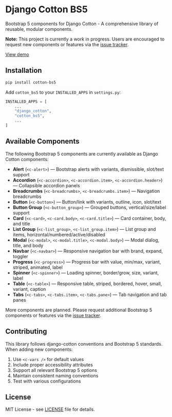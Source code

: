 # Django Cotton BS5

Bootstrap 5 components for Django Cotton - A comprehensive library of reusable, modular components.

**Note:** This project is currently a work in progress. Users are encouraged to request new components or features via the [issue tracker](https://github.com/SamuelJennings/cotton-bs5/issues).

[View demo](https://samueljennings.github.io/cotton-bs5/)

## Installation

```bash
pip install cotton-bs5
```

Add `cotton_bs5` to your `INSTALLED_APPS` in `settings.py`:

```python
INSTALLED_APPS = [
    ...
    "django_cotton",
    "cotton_bs5",
    ...
]
```

## Available Components

The following Bootstrap 5 components are currently available as Django Cotton components:

- **Alert** (`<c-alert>`) — Bootstrap alerts with variants, dismissible, slot/text support
- **Accordion** (`<c-accordion>`, `<c-accordion.item>`, `<c-accordion.header>`) — Collapsible accordion panels
- **Breadcrumbs** (`<c-breadcrumbs>`, `<c-breadcrumbs.item>`) — Navigation breadcrumbs
- **Button** (`<c-button>`) — Button/link with variants, outline, icon, slot/text
- **Button Group** (`<c-button_group>`) — Grouped buttons, vertical/size/label support
- **Card** (`<c-card>`, `<c-card.body>`, `<c-card.title>`) — Card container, body, and title
- **List Group** (`<c-list_group>`, `<c-list_group.item>`) — List group and items, horizontal/numbered/active/disabled
- **Modal** (`<c-modal>`, `<c-modal.title>`, `<c-modal.body>`) — Modal dialog, title, and body
- **Navbar** (`<c-navbar>`) — Responsive navigation bar with brand, expand, toggler
- **Progress** (`<c-progress>`) — Progress bar with value, min/max, variant, striped, animated, label
- **Spinner** (`<c-spinner>`) — Loading spinner, border/grow, size, variant, label
- **Table** (`<c-table>`) — Responsive table, striped, bordered, hover, small, variant, caption
- **Tabs** (`<c-tabs>`, `<c-tabs.item>`, `<c-tabs.pane>`) — Tab navigation and tab panes

More components are planned. Please request additional Bootstrap 5 components or features via the [issue tracker](https://github.com/SamuelJennings/cotton-bs5/issues).

## Contributing

This library follows django-cotton conventions and Bootstrap 5 standards. When adding new components:

1. Use `<c-vars />` for default values
2. Include proper accessibility attributes
3. Support all relevant Bootstrap 5 options
4. Maintain consistent naming conventions
5. Test with various configurations

## License

MIT License - see [LICENSE](LICENSE) file for details.

